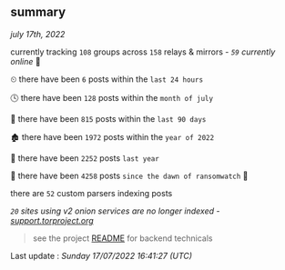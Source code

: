 
## summary
_july 17th, 2022_

currently tracking `108` groups across `158` relays & mirrors - _`59` currently online_ 📡

⏲ there have been `6` posts within the `last 24 hours`

🕓 there have been `128` posts within the `month of july`

📅 there have been `815` posts within the `last 90 days`

🏚 there have been `1972` posts within the `year of 2022`

🚀 there have been `2252` posts `last year`

🦕 there have been `4258` posts `since the dawn of ransomwatch` 🐣

there are `52` custom parsers indexing posts

_`20` sites using v2 onion services are no longer indexed - [support.torproject.org](https://support.torproject.org/onionservices/v2-deprecation/)_

> see the project [README](https://github.com/jmousqueton/ransomwatch#readme) for backend technicals



Last update : _Sunday 17/07/2022 16:41:27 (UTC)_

